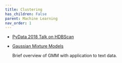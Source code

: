 ```yaml
---
title: Clustering
has_children: False
parent: Machine Learning
nav_order: 1
---
```


- [PyData 2018 Talk on HDBScan](https://dev.tube/video/dGsxd67IFiU)

- [Gaussian Mixture Models](https://towardsdatascience.com/gaussian-mixture-modelling-gmm-833c88587c7f)

   Brief overview of GMM with application to text data.
